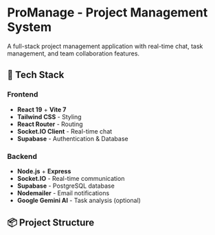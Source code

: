 # ProManage - Project Management System

A full-stack project management application with real-time chat, task management, and team collaboration features.

## 🚀 Tech Stack

### Frontend
- **React 19** + **Vite 7**
- **Tailwind CSS** - Styling
- **React Router** - Routing
- **Socket.IO Client** - Real-time chat
- **Supabase** - Authentication & Database

### Backend
- **Node.js** + **Express**
- **Socket.IO** - Real-time communication
- **Supabase** - PostgreSQL database
- **Nodemailer** - Email notifications
- **Google Gemini AI** - Task analysis (optional)

## 📦 Project Structure

